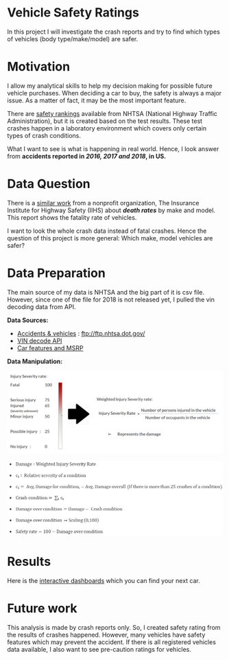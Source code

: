 # Vehicle Safety Ratings
In this project I will investigate the crash reports and try to find which types of vehicles (body type/make/model) are safer. 
# Motivation
I allow my analytical skills to help my decision making for possible future vehicle purchases. When deciding a car to buy, the safety is always a major issue. As a matter of fact, it may be the most important feature.

There are [safety rankings](https://www.nhtsa.gov/ratings) available from NHTSA (National Highway Traffic Administration), but it is created based on the test results. These test crashes happen in a laboratory environment which covers only certain types of crash conditions.

What I want to see is what is happening in real world. Hence, I look answer from **accidents reported in _2016, 2017 and 2018_, in US.** 

# Data Question
There is a [similar work](https://www.iihs.org/api/datastoredocument/status-report/pdf/52/3) from a nonprofit organization, The Insurance Institute for Highway Safety (IIHS) about **_death rates_** by make and model. This report shows the fatality rate of vehicles.

I want to look the whole crash data instead of fatal crashes. Hence the question of this project is more general: Which make, model vehicles are safer? 

# Data Preparation
The main source of my data is NHTSA and the big part of it is csv file. However, since one of the file for 2018 is not released yet, I pulled the vin decoding data from API.

**Data Sources:**
* [Accidents & vehicles](ftp://ftp.nhtsa.dot.gov/) : ftp://ftp.nhtsa.dot.gov/
* [VIN decode API](https://vpic.nhtsa.dot.gov/api/)
* [Car features and MSRP](https://www.kaggle.com/CooperUnion/cardataset/data)

**Data Manipulation:**

![alt text](https://github.com/ssimseksefa/Vehicle-Safety-Ratings/raw/master/damage_calculation_steps.png)

![alt text](https://github.com/ssimseksefa/Vehicle-Safety-Ratings/raw/master/safety_rate_calculation_steps.png)

# Results
Here is the [interactive dashboards](https://public.tableau.com/profile/sefa4601#!/vizhome/vehicle_safety_1/VehicleSafetyRatings) which you can find your next car.

# Future work
This analysis is made by crash reports only. So, I created safety rating from the results of crashes happened. However, many vehicles have safety features which may prevent the accident. If there is all registered vehicles data available, I also want to see pre-caution ratings for vehicles.

